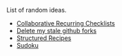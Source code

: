 List of random ideas.

  - [Collaborative Recurring Checklists](collaborative-checklists.md)
  - [Delete my stale github forks](github-fork-cleaner.md)
  - [Structured Recipes](structured-recipes.md)
  - [Sudoku](sudoku.md)
